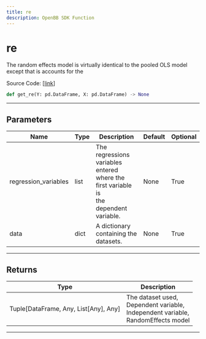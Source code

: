 ```yaml
---
title: re
description: OpenBB SDK Function
---
```


# re

The random effects model is virtually identical to the pooled OLS model except that is accounts for the

Source Code: [[link](https://github.com/OpenBB-finance/OpenBBTerminal/tree/main/openbb_terminal/econometrics/regression_model.py#L282)]

```python
def get_re(Y: pd.DataFrame, X: pd.DataFrame) -> None
```
---
## Parameters

| Name | Type | Description | Default | Optional |
| ---- | ---- | ----------- | ------- | -------- |
| regression_variables | list | The regressions variables entered where the first variable is<br/>the dependent variable. | None | True |
| data | dict | A dictionary containing the datasets. | None | True |

---
## Returns

| Type | Description |
| ---- | ----------- |
| Tuple[DataFrame, Any, List[Any], Any] | The dataset used,<br/>Dependent variable,<br/>Independent variable,<br/>RandomEffects model |

---
